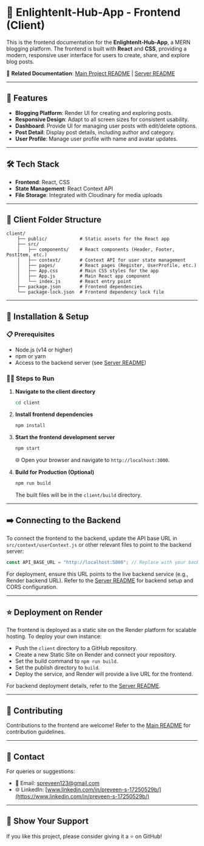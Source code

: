 # 🌟 EnlightenIt-Hub-App - Frontend (Client)

This is the frontend documentation for the **EnlightenIt-Hub-App**, a MERN blogging platform. The frontend is built with **React** and **CSS**, providing a modern, responsive user interface for users to create, share, and explore blog posts. 

🔗 **Related Documentation**: [Main Project README](../README.md) | [Server README](../server/README.md)

---

## 🚀 Features

- **Blogging Platform**: Render UI for creating and exploring posts.
- **Responsive Design**: Adapt to all screen sizes for consistent usability.
- **Dashboard**: Provide UI for managing user posts with edit/delete options.
- **Post Detail**: Display post details, including author and category.
- **User Profile**: Manage user profile with name and avatar updates.

---

## 🛠️ Tech Stack
- **Frontend**: React, CSS
- **State Management**: React Context API
- **File Storage**: Integrated with Cloudinary for media uploads

---

## 📂 Client Folder Structure
```plaintext
client/
    ├── public/            # Static assets for the React app
    ├── src/
    │   ├── components/    # React components (Header, Footer, PostItem, etc.)
    │   ├── context/       # Context API for user state management
    │   ├── pages/         # React pages (Register, UserProfile, etc.)
    │   ├── App.css        # Main CSS styles for the app
    │   ├── App.js         # Main React app component
    │   └── index.js       # React entry point
    ├── package.json       # Frontend dependencies
    └── package-lock.json  # Frontend dependency lock file
```

---

## 🧪 Installation & Setup
### 📋 Prerequisites
- Node.js (v14 or higher)
- npm or yarn
- Access to the backend server (see [Server README](../server/README.md))

### 🧑‍💻 Steps to Run
1. **Navigate to the client directory**
   ```bash
   cd client
   ```

2. **Install frontend dependencies**
   ```bash
   npm install
   ```

3. **Start the frontend development server**
   ```bash
   npm start
   ```
   🌐 Open your browser and navigate to `http://localhost:3000`.

4. **Build for Production (Optional)**
   ```bash
   npm run build
   ```
   The built files will be in the `client/build` directory.

---

## ➡️ Connecting to the Backend
To connect the frontend to the backend, update the API base URL in `src/context/userContext.js` or other relevant files to point to the backend server:

```javascript
const API_BASE_URL = "http://localhost:5000"; // Replace with your backend URL
```

For deployment, ensure this URL points to the live backend service (e.g., Render backend URL). Refer to the [Server README](../server/README.md) for backend setup and CORS configuration.

---

## ⭐ Deployment on Render
The frontend is deployed as a static site on the Render platform for scalable hosting. To deploy your own instance:
- Push the `client` directory to a GitHub repository.
- Create a new Static Site on Render and connect your repository.
- Set the build command to `npm run build`.
- Set the publish directory to `build`.
- Deploy the service, and Render will provide a live URL for the frontend.

For backend deployment details, refer to the [Server README](../server/README.md).

---

## 🤝 Contributing
Contributions to the frontend are welcome! Refer to the [Main README](../README.md) for contribution guidelines.

---

## 📧 Contact
For queries or suggestions:
- 📩 Email: [spreveen123@gmail.com](mailto:spreveen123@gmail.com)
- 🌐 LinkedIn: [www.linkedin.com/in/preveen-s-17250529b/](https://www.linkedin.com/in/preveen-s-17250529b/)

---

## 🌟 Show Your Support
If you like this project, please consider giving it a ⭐ on GitHub!
